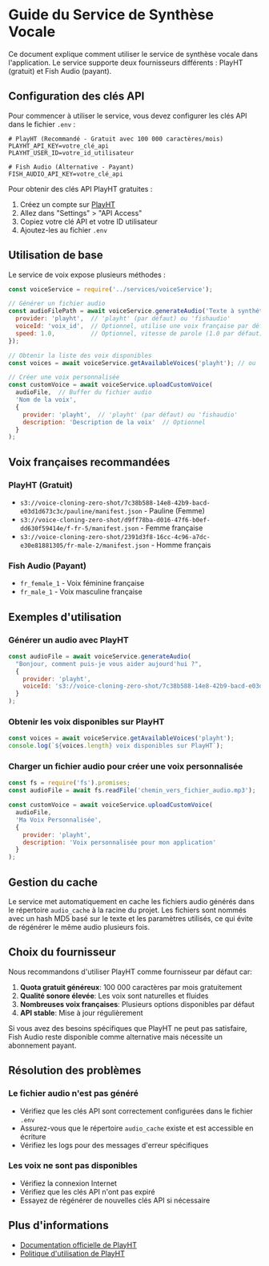 # Guide du Service de Synthèse Vocale

Ce document explique comment utiliser le service de synthèse vocale dans l'application. Le service supporte deux fournisseurs différents : PlayHT (gratuit) et Fish Audio (payant).

## Configuration des clés API

Pour commencer à utiliser le service, vous devez configurer les clés API dans le fichier `.env` :

```
# PlayHT (Recommandé - Gratuit avec 100 000 caractères/mois)
PLAYHT_API_KEY=votre_clé_api
PLAYHT_USER_ID=votre_id_utilisateur

# Fish Audio (Alternative - Payant)
FISH_AUDIO_API_KEY=votre_clé_api
```

Pour obtenir des clés API PlayHT gratuites :

1. Créez un compte sur [PlayHT](https://play.ht/app/)
2. Allez dans "Settings" > "API Access"
3. Copiez votre clé API et votre ID utilisateur
4. Ajoutez-les au fichier `.env`

## Utilisation de base

Le service de voix expose plusieurs méthodes :

```javascript
const voiceService = require('../services/voiceService');

// Générer un fichier audio
const audioFilePath = await voiceService.generateAudio('Texte à synthétiser', {
  provider: 'playht',  // 'playht' (par défaut) ou 'fishaudio'
  voiceId: 'voix_id',  // Optionnel, utilise une voix française par défaut
  speed: 1.0,          // Optionnel, vitesse de parole (1.0 par défaut)
});

// Obtenir la liste des voix disponibles
const voices = await voiceService.getAvailableVoices('playht'); // ou 'fishaudio'

// Créer une voix personnalisée
const customVoice = await voiceService.uploadCustomVoice(
  audioFile,  // Buffer du fichier audio
  'Nom de la voix',
  {
    provider: 'playht',  // 'playht' (par défaut) ou 'fishaudio'
    description: 'Description de la voix'  // Optionnel
  }
);
```

## Voix françaises recommandées

### PlayHT (Gratuit)
- `s3://voice-cloning-zero-shot/7c38b588-14e8-42b9-bacd-e03d1d673c3c/pauline/manifest.json` - Pauline (Femme)
- `s3://voice-cloning-zero-shot/d9ff78ba-d016-47f6-b0ef-dd630f59414e/f-fr-5/manifest.json` - Femme française
- `s3://voice-cloning-zero-shot/2391d3f8-16cc-4c96-a7dc-e30e81881305/fr-male-2/manifest.json` - Homme français

### Fish Audio (Payant)
- `fr_female_1` - Voix féminine française
- `fr_male_1` - Voix masculine française

## Exemples d'utilisation

### Générer un audio avec PlayHT

```javascript
const audioFile = await voiceService.generateAudio(
  "Bonjour, comment puis-je vous aider aujourd'hui ?",
  {
    provider: 'playht',
    voiceId: 's3://voice-cloning-zero-shot/7c38b588-14e8-42b9-bacd-e03d1d673c3c/pauline/manifest.json'
  }
);
```

### Obtenir les voix disponibles sur PlayHT

```javascript
const voices = await voiceService.getAvailableVoices('playht');
console.log(`${voices.length} voix disponibles sur PlayHT`);
```

### Charger un fichier audio pour créer une voix personnalisée

```javascript
const fs = require('fs').promises;
const audioFile = await fs.readFile('chemin_vers_fichier_audio.mp3');

const customVoice = await voiceService.uploadCustomVoice(
  audioFile,
  'Ma Voix Personnalisée',
  {
    provider: 'playht',
    description: 'Voix personnalisée pour mon application'
  }
);
```

## Gestion du cache

Le service met automatiquement en cache les fichiers audio générés dans le répertoire `audio_cache` à la racine du projet. Les fichiers sont nommés avec un hash MD5 basé sur le texte et les paramètres utilisés, ce qui évite de régénérer le même audio plusieurs fois.

## Choix du fournisseur

Nous recommandons d'utiliser PlayHT comme fournisseur par défaut car:

1. **Quota gratuit généreux**: 100 000 caractères par mois gratuitement
2. **Qualité sonore élevée**: Les voix sont naturelles et fluides
3. **Nombreuses voix françaises**: Plusieurs options disponibles par défaut
4. **API stable**: Mise à jour régulièrement

Si vous avez des besoins spécifiques que PlayHT ne peut pas satisfaire, Fish Audio reste disponible comme alternative mais nécessite un abonnement payant.

## Résolution des problèmes

### Le fichier audio n'est pas généré

- Vérifiez que les clés API sont correctement configurées dans le fichier `.env`
- Assurez-vous que le répertoire `audio_cache` existe et est accessible en écriture
- Vérifiez les logs pour des messages d'erreur spécifiques

### Les voix ne sont pas disponibles

- Vérifiez la connexion Internet
- Vérifiez que les clés API n'ont pas expiré
- Essayez de régénérer de nouvelles clés API si nécessaire

## Plus d'informations

- [Documentation officielle de PlayHT](https://docs.play.ht/)
- [Politique d'utilisation de PlayHT](https://play.ht/terms-of-service/) 